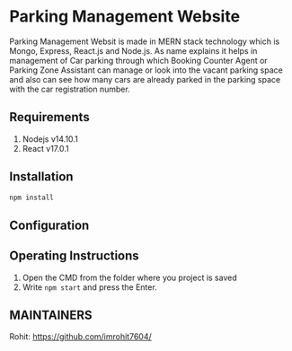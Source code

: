 # Parking Management Website
Parking Management Websit is made in MERN stack technology which is Mongo, Express, React.js and Node.js. As name explains it helps in management of Car parking through which Booking Counter Agent or Parking Zone Assistant can manage or look into the vacant parking space and also can see how many cars are already parked in the parking space with the car registration number.

## Requirements
1) Nodejs v14.10.1
2) React v17.0.1

## Installation
```bash
npm install
```
## Configuration


## Operating Instructions
1. Open the CMD from the folder where you project is saved
2. Write `npm start` and press the Enter.

## MAINTAINERS
Rohit: https://github.com/imrohit7604/
